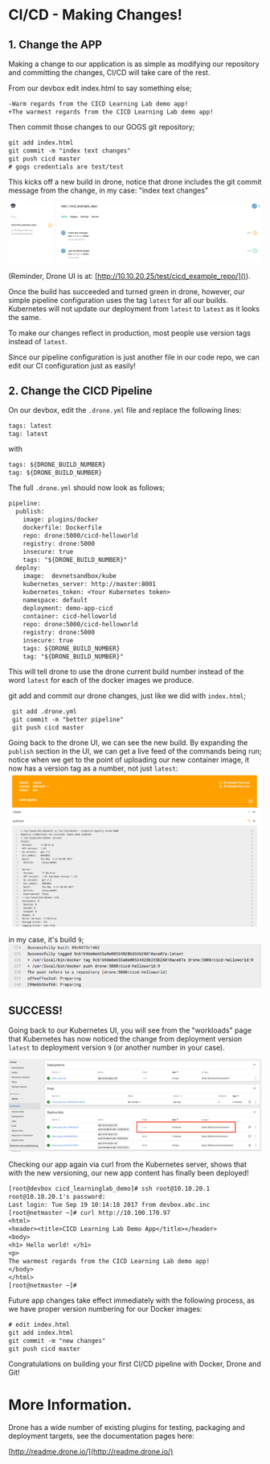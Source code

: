 # CI/CD - Making Changes!

## 1. Change the APP

Making a change to our application is as simple as modifying our repository and committing the changes, CI/CD will take care of the rest.

From our devbox edit index.html to say something else;

```
-Warm regards from the CICD Learning Lab demo app!
+The warmest regards from the CICD Learning Lab demo app!
```

Then commit those changes to our GOGS git repository;

```
git add index.html
git commit -m "index text changes"
git push cicd master
# gogs credentials are test/test
```
This kicks off a new build in drone, notice that drone includes the git commit message from the change, in my case: "index text changes"

![](assets/images/cichange1.png)

(Reminder, Drone UI is at: [http://10.10.20.25/test/cicd_example_repo/]()).

Once the build has succeeded and turned green in drone, however, our simple pipeline configuration uses the tag `latest` for all our builds. Kubernetes will not update our deployment from `latest` to `latest` as it looks the same.

To make our changes reflect in production, most people use version tags instead of `latest`.

Since our pipeline configuration is just another file in our code repo, we can edit our CI configuration just as easily!

## 2. Change the CICD Pipeline

On our devbox, edit the `.drone.yml` file and replace the following lines:

```
tags: latest
tag: latest
```
with

```
tags: ${DRONE_BUILD_NUMBER}
tag: ${DRONE_BUILD_NUMBER}
```

The full `.drone.yml` should now look as follows;

```
pipeline:
  publish:
    image: plugins/docker
    dockerfile: Dockerfile
    repo: drone:5000/cicd-helloworld
    registry: drone:5000
    insecure: true
    tags: "${DRONE_BUILD_NUMBER}"
  deploy:
    image:  devnetsandbox/kube
    kubernetes_server: http://master:8001
    kubernetes_token: <Your Kubernetes token>
    namespace: default
    deployment: demo-app-cicd
    container: cicd-helloworld
    repo: drone:5000/cicd-helloworld
    registry: drone:5000
    insecure: true
    tags: ${DRONE_BUILD_NUMBER}
    tag: "${DRONE_BUILD_NUMBER}"
```

This will tell drone to use the drone current build number instead of the word `latest` for each of the docker images we produce.

git add and commit our drone changes, just like we did with `index.html`;

```
 git add .drone.yml
 git commit -m "better pipeline"
 git push cicd master
```

Going back to the drone UI, we can see the new build. By expanding the `publish` section in the UI, we can get a live feed of the commands being run; notice when we get to the point of uploading our new container image, it now has a version tag as a number, not just `latest`:
![](assets/images/latest9.png)

in my case, it's build `9`;
![](assets/images/build9.png)

## SUCCESS!
Going back to our Kubernetes UI, you will see from the "workloads" page that Kubernetes has now noticed the change from deployment version `latest` to deployment version `9` (or another number in your case).

![](assets/images/k8supdate.png)

Checking our app again via curl from the Kubernetes server, shows that with the new versioning, our new app content has finally been deployed!

```
[root@devbox cicd_learninglab_demo]# ssh root@10.10.20.1
root@10.10.20.1's password:
Last login: Tue Sep 19 10:14:18 2017 from devbox.abc.inc
[root@netmaster ~]# curl http://10.100.170.97
<html>
<header><title>CICD Learning Lab Demo App</title></header>
<body>
<h1> Hello world! </h1>
<p>
The warmest regards from the CICD Learning Lab demo app!
</body>
</html>
[root@netmaster ~]#
```

Future app changes take effect immediately with the following process, as we have proper version numbering for our Docker images:

```
# edit index.html
git add index.html
git commit -m "new changes"
git push cicd master
```

Congratulations on building your first CI/CD pipeline with Docker, Drone and Git!

# More Information.
Drone has a wide number of existing plugins for testing, packaging and deployment targets, see the documentation pages here:

[http://readme.drone.io/](http://readme.drone.io/)
